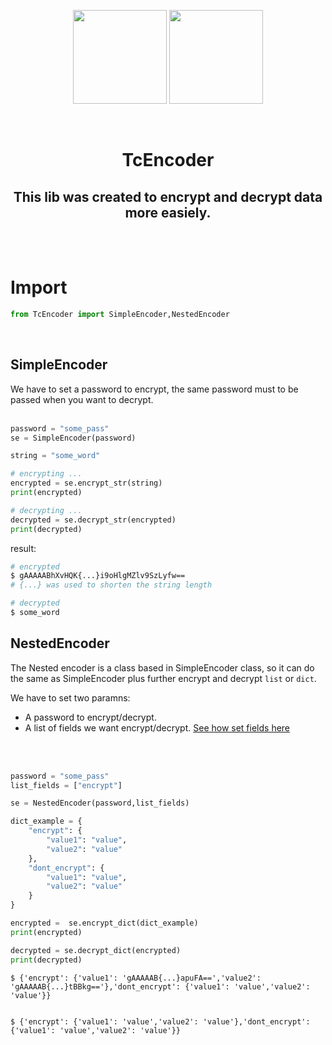 <div id="logos">
    <p align="center">
        <img src="https://i.ibb.co/WPjgQwc/logo-2.png" width="150" height="150">
        <img src="https://tc.com.br/wp-content/themes/tradersclub/img/tc-out.png" width="150" height="150">
    </p>
</div>   
<br>

<h1 align="center">TcEncoder</h1>
<h2 align="center">This lib was created to encrypt and decrypt data more easiely.</h2>
<br>
<br>

<h1 align="left">Import</h1>

```py
from TcEncoder import SimpleEncoder,NestedEncoder
```

<br>

<h2 align="left">SimpleEncoder</h2>
We have to set a password to encrypt, the same password must to be passed when you want to decrypt.
<br>
<br>

```py
password = "some_pass"
se = SimpleEncoder(password)

string = "some_word"

# encrypting ...
encrypted = se.encrypt_str(string)
print(encrypted)

# decrypting ...
decrypted = se.decrypt_str(encrypted)
print(decrypted)

```
result:
```sh
# encrypted
$ gAAAAABhXvHQK{...}i9oHlgMZlv9SzLyfw==
# {...} was used to shorten the string length

# decrypted
$ some_word
```

<h2 align="left">NestedEncoder</h2>

The Nested encoder is a class based in SimpleEncoder class, so it can do the same as SimpleEncoder plus further encrypt and decrypt `list` or `dict`.

We have to set two paramns:
- A password to encrypt/decrypt.
- A list of fields we want encrypt/decrypt. [See how set fields here]()
<br>
<br>

```py
password = "some_pass"
list_fields = ["encrypt"]

se = NestedEncoder(password,list_fields)

dict_example = {
    "encrypt": {
        "value1": "value",
        "value2": "value"
    },
    "dont_encrypt": {
        "value1": "value",
        "value2": "value"
    }
}

encrypted =  se.encrypt_dict(dict_example)
print(encrypted)

decrypted = se.decrypt_dict(encrypted)
print(decrypted)
```

```
$ {'encrypt': {'value1': 'gAAAAAB{...}apuFA==','value2': 'gAAAAAB{...}tBBkg=='},'dont_encrypt': {'value1': 'value','value2': 'value'}}


$ {'encrypt': {'value1': 'value','value2': 'value'},'dont_encrypt': {'value1': 'value','value2': 'value'}}
```

